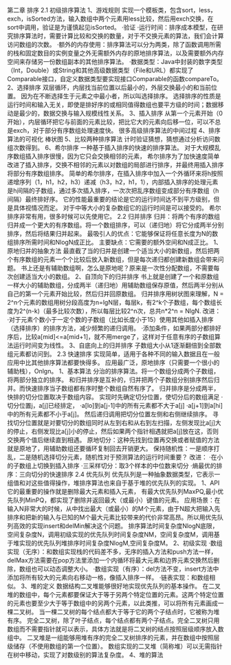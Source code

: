 第二章 排序
2.1 初级排序算法
  1、游戏规则
  实现一个模板类，包含sort，less，exch，isSorted方法，输入数组中两个元素用less比较，然后用exch交换，在sort中调用，验证是为谨慎起见isSorted。
  ·验证
  ·运行时间：排序成本模型，在研究排序算法时，需要计算比较和交换的数量，对于不交换元素的算法，我们会计算访问数组的次数。
  ·额外的内存使用：排序算法可以分为两类，除了函数调用所需的栈和固定数目的实例变量之外无需额外内存的原地排序算法，以及需要额外内存空间来存储另一份数组副本的其他排序算法。
  ·数据类型：Java中封装的数字类型（Int，Double）或String和其他高级数据类型（File和URL）都实现了Comparable接口，自定义数据类型要实现接口Comparable的函数compareTo。
  2、选择排序
  双层循环，内层找当前位置以后最小的，外层交换最小的和当前位置。
  因为在不断选择生于元素之中最小者，所以叫选择排序。
  选择排序的性质是运行时间和输入无关，即使是排好序的或相同值得数组也要平方级的时间；数据移动是最少的，数据交换与输入规模线性关系。
  3、插入排序
  从第一个元素开始（0开始），内层循环把它与前面的元素比较，把比它大的元素向后移一位，可以不总是exch，对于部分有序数组处理速度快。
  很多高级排序算法的中间过程
  4、排序算法的可视化
  棒状图
  5、比较两种排序算法
  计时验证猜想，猜想通过分析访问数组次数得到。
  6、希尔排序
  一种基于插入排序的快速的排序算法。
  对于大规模乱序数组插入排序很慢，因为它只会交换相邻的元素，
  希尔排序为了加快速度简单改进了插入排序，交换不相邻的元素以对数组的局部进行排序，并最终用插入排序将部分有序数组排序。
  简单的希尔排序，在插入排序中加入一个外循环来将h按照递增序列（1，h1，h2，h3）递减（h3，h2，h1，1），内部插入排序的处理元素是h间隔的子数组，通过多次插入排序，一次次把乱序数组变成部分有序数组（h间隔）最终排好序。
  它的性能最重要的结论是它的运行时间达不到平方级别，但是具体视情况而定。
  对于中等大小的复杂数组它的运行时间是可以接受的。
  希尔排序非常有用，很多时候可以先使用它。
2.2 归并排序
  归并：将两个有序的数组归并成一个更大的有序数组。将一个数组排序，可以（递归地）将它分成两半分别排序，然后将结果归并起来。
  最吸引人的优点：它能够保证将任意长度为N的数组排序所需时间和NlogN成正比。
  主要缺点：它需要的额外空间和N成正比。
  1、原地归并的抽象方法
  最直截了当的归并是创建一个适当大小的新数组，然后把两个有序数组的元素一个个比较后放入新数组，但是每次递归都创建新数组会带来问题。
  书上还是有辅助数组啊，怎么是原地呢？原来是一次性分配数组，不需要每次创建适当大小的数组。
  2、自顶向下的归并排序
  书上就是创建了一个和原数组一样大小的辅助数组，分成两半（递归地）用辅助数组保存原值，然后两半分别从自己的第一个元素开始比较，然后归并回原数组。
  归并排序用树状图来理解，N = 2^n个元素的数组用树分段高度为n=lgN层，每层k，有2^k个子数组，每个数组长度为2^(n-k)（最多比较次数），所以每层比较2^n次，总共n*2^n = NlgN.
  改进：
  ·对于元素个数小于一定个数的子数组（比如长度小于15）使用其他如插入排序（选择排序）的排序方法，减少频繁的递归调用。
  ·添加条件，如果两部分都排好序后，比较a[mid]<=a[mid+1]，就不用merge了，这样对于任意有序的子数组算法运行时间变为线性。
  3、自底向上的归并排序
  子数组大小从1逐渐翻倍到全部数组元素都访问到。
2.3 快速排序
  实现简单，适用于各种不同的输入数据且在一般应用中比其他排序算法都要快得多。
  应用最广泛，原地排序（只需要一个很小的辅助栈），Onlgn。
  1、基本算法
  分治的排序算法。将一个数组分成两个子数组，将两部分独立的排序。
  和归并排序是互补的，归并把两个子数组分别排序然后归并。而快速排序当子数组都有序时整个数组自然有序了。
  归并排序是分成两半，快排的切分位置取决于数组内容。
  实现时先确定切分位置，使切分后的数组满足
  ·切分位置j，a[j]已经排定，
  ·a[lo]到a[j-1]中的所有元素都不大于a[j]
  ·a[j+1]到a[hi]中的所有元素都不小于a[j]。
  然后递归调用把切分位置左侧和右侧继续排序。
  寻找切分位置就是对要切分的数组同时从左到右和从右到左扫描，左侧发现比a[j]大的停止，右侧发现比a[j]小的停止，然后如果两个指针相遇就把a[j]放在这，否则交换两个值后继续直到相遇。
  原地切分：这种先找到位置再交换或者赋值的方法就是原地了，用辅助数组还要循环复制回去开销更大。
  保持随机性：一是顺序打乱，二是随机选择切分元素，随机性对于预测算法的运行时间重要？
  改进：
  ·在小的子数组上切换到插入排序
  ·三采样切分：取3个样本的中位数来切分
  ·熵最优的排序：三向切分的快速排序
2.4 优先队列
  优先队列是一种抽象数据类型，它表示一组值和对这些值得操作，堆排序算法也来自于基于堆的优先队列的实现。
  1、API
  它的最重要的操作就是删除最大元素和插入元素，
  有最大优先队列MaxPQ,最小优先队列MinPQ，都实现了删除并返回最大（或最小）键值的元素。
  应用场景：在输入N非常大的时候，从中找出最大（或最小）的M个元素，由于N超大把输入先排序和把新的输入与已知的M个最大元素比较带来的代价非常高昂。所以用优先队列高效的实现insert和delMin解决这个问题。
  排序算法时间复杂度NlogN底限，空间复杂度N，调用初级实现的优先队列时间复杂度NM，空间复杂度M，调用基于堆实现的优先队列堆排序时间复杂度NlogM,空间复杂度M。
  2、初级实现
  ·数组实现（无序）：和数组实现栈的代码差不多，无序的插入方法和push方法一样，delMax方法需要在pop方法里添加一个内循环将最大元素和边界元素交换然后删除，数组也可以动态调整大小。
  ·数组实现（有序）：del方法不变，insert方法中添加将所有较大的元素向右移动一格，像插入排序一样。
  ·链表实现：和数组相似。
  3、堆的定义
  数据结构二叉堆能够很好地实现优先队列的基本操作。
  在二叉堆的数组中，每个元素都要保证大于等于另两个特定位置的元素。这两个特定位置的元素也要至少大于等于数组中的另两个元素，以此类推，可以将所有元素画成一棵二叉树。
  当一棵二叉树的每个结点都大于等于它的两个子结点时，它被称为堆有序。
  完全二叉树，除了叶子结点，每个结点都有两个子结点。完全二叉树只用数组而不需要指针就可以表示，具体方法就是将二叉树的结点按照层级顺序放入数组中。
  二叉堆是一组能够用堆有序的完全二叉树排序的元素，并在数组中按照层级储存（不使用数组的第一个位置）。
  数组实现的二叉堆（简称堆）可以无需指针在树中移动，实现了对数级别的算法复杂度。
  4、堆的算法
  
